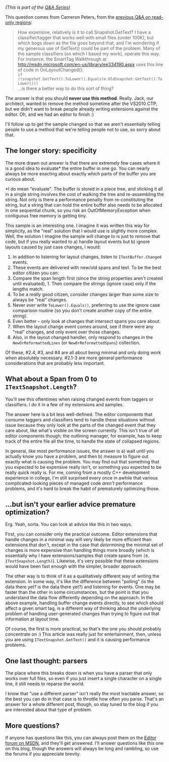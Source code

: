 <!-- Q&A: ITextSnapshot.GetText() -->

*(This is part of the [Q&A Series](http://blogs.msdn.com/b/noahric/archive/tags/q_2600_amp_3b00_a/))*

This question comes from Cameron Peters, from the [previous Q&A on read-only regions](http://blogs.msdn.com/b/noahric/archive/2010/05/04/q-a-read-only-regions.aspx):

> How expensive, relatively is it to call Snapshot.GetText? I have a classifier/tagger that works well with small files (under 100K), but which bogs down as the file goes beyond that, and I'm wondering if my generous use of GetText() could be part of the problem.  Many of the sample classifiers (on which I based my work), operate this way.  For instance, the SmartTag Walkthrough at http://msdn.microsoft.com/en-us/library/ee334190.aspx uses this line of code in OnLayoutChanged():<br/>
> `if (!snapshot.GetText().ToLower().Equals(e.OldSnapshot.GetText().ToLower()))`</br>
> ...is there a better way to do this sort of thing?

The answer is that you should **never use this method**.  Really.  Jack, our architect, wanted to remove the method sometime after the VS2010 CTP, but we didn't want to break people already writing extensions against the editor.  Oh, and we had an editor to finish :)

I'll follow up to get the sample changed so that we aren't essentially telling people to use a method that we're telling people not to use, so sorry about that.

## The longer story: specificity

The more drawn out answer is that there are extremely few cases where it is a good idea to evaluate* the entire buffer in one go.  You can nearly always be more exacting about exactly which parts of the buffer you are curious about.

*I do mean "evaluate".  The buffer is stored in a piece tree, and sticking it all in a single string involves the cost of walking the tree and re-assembling the string.  Not only is there a performance penalty from re-constituting the string, but a string that can hold the entire buffer also needs to be allocated in one sequential chunk, so you risk an OutOfMemoryException when contiguous free memory is getting tiny. 

This sample is an interesting one.  I imagine it was written this way for simplicity, as the "real" solution that I would use is slightly more complex.  Well, the solution I imagine the sample will change to is just to remove that code, but if you really wanted to a) handle layout events but b) ignore layouts caused by just case changes, I would:

1. In addition to listening for layout changes, listen to `ITextBuffer.Changed` events.
1. These events are delivered with new/old spans and text.  To be the best editor citizen you can:
  1. Compare the span length first (since the string properties aren't created until evaluated),  1. Then compare the strings (ignore case) only if the lengths match.
  1. To be a *really* good citizen, consider changes larger than some size to always be "real" changes.
  1. Never *ever* write `ToLower().Equals()`, preferring to use the ignore case comparison routine (so you don't create another copy of the entire string).
  1. Even better &ndash; only look at changes that intersect spans you care about. 
1. When the layout change event comes around, see if there were any "real" changes, and only event over those changes.
1. Also, in the layout changed handler, only respond to changes in the `NewOrReformattedLines` (or `NewOrReformattedSpans`) collection.

Of these, #2.4, #3, and #4 are all about being minimal and only doing work when absolutely necessary.  #2.1-3 are more general performance considerations that are probably less important.

## What about a Span from 0 to `ITextSnapshot.Length`?

You'll see this oftentimes when raising changed events from taggers or classifiers.  I do it in a few of my extensions and samples.

The answer here is a bit less well-defined.  The editor components that consume taggers and classifiers tend to handle these situations without issue because they only look at the parts of the changed event that they care about, like what's visible on the screen currently.  This isn't true of *all* editor components though; the outlining manager, for example, has to keep track of the entire file all the time, to handle the state of collapsed regions.

In general, like most performance issues, the answer is a) wait until you actually know you have a problem, and then b) measure to figure out exactly what is causing the problem.  You may find out that something that you *expected* to be expensive really isn't, or something you expected to be really quick really is.  For me, coming from a mostly C++ development experience in college, I'm still surprised every once in awhile that various complicated-looking pieces of managed code *aren't* performance problems, and it's hard to break the habit of prematurely optimizing those.

## ...but isn't your earlier advice premature optimization?

Erg.  Yeah, sorta.  You can look at advice like this in two ways.

First, you can consider only the practical outcome.  Editor extensions that handle changes in a minimal way will very likely be more efficient than extensions that don't, except in the case that *determining* the minimal set of changes is more expensive than handling things more broadly (which is essentially why I have extensions/samples that create spans from `[0, ITextSnapshot.Length)`).  Likewise, it's very possible that these extensions would have been fast enough with the simpler, broader approach.

The other way is to think of it as a qualitatively different way of writing the extension.  In some way, it's like the difference between "polling" (is the data there yet? is the data there yet?) and listening for events.  One may be faster than the other in some circumstances, but the point is that you understand the data flow differently depending on the approach.  In the above example, handling buffer change events directly, to see which should affect a given smart tag, is a different way of thinking about the underlying problem of handling user-generated changes than trying to figure out that information at layout time.

Of course, the first is more practical, so that's the one you should probably concentrate on :)  This article was really just for entertainment, then, unless you are using `ITextSnapshot.GetText()` and it is causing performance problems.

## One last thought: parsers

The place where this breaks down is when you have a parser that only works over full files, so even if you just insert a single character on a single line, it still needs to reparse the world.

I know that "use a different parser" isn't really the most tractable answer, so the best you can do in that case is to throttle how often you parse.  That's an answer for a whole different post, though, so stay tuned to the blog if you are interested about that type of problem.

## More questions?

If anyone has questions like this, you can always post them on the [Editor forum on MSDN](http://social.msdn.microsoft.com/Forums/en-US/vseditor), and they'll get answered.  I'll answer questions like this one on this blog, though the answers will always be long and rambling, so use the forums if you appreciate brevity.